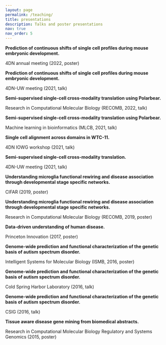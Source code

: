 ```yaml
---
layout: page
permalink: /teaching/
title: presentations
description: Talks and poster presentations
nav: true
nav_order: 5
---
```


**Prediction of continuous shifts of single cell profiles during mouse embryonic development.**

4DN annual meeting (2022, poster)


**Prediction of continuous shifts of single cell profiles during mouse embryonic development.**

4DN-UW meeting (2021, talk)


**Semi-supervised single-cell cross-modality translation using Polarbear.**

Research in Computational Molecular Biology (RECOMB, 2022, talk)


**Semi-supervised single-cell cross-modality translation using Polarbear.**

Machine learning in bioinformatics (MLCB, 2021, talk)


**Single cell alignment across domains in WTC-11.**

4DN IOWG workshop (2021, talk)


**Semi-supervised single-cell cross-modality translation.**

4DN-UW meeting (2021, talk)


**Understanding microglia functional rewiring and disease association through developmental stage specific networks.**

CIFAR (2019, poster)


**Understanding microglia functional rewiring and disease association through developmental stage specific networks.**

Research in Computational Molecular Biology (RECOMB, 2019, poster)


**Data-driven understanding of human disease.**

Princeton Innovation (2017, poster)


**Genome-wide prediction and functional characterization of the genetic basis of autism spectrum disorder.**

Intelligent Systems for Molecular Biology (ISMB, 2016, poster)


**Genome-wide prediction and functional characterization of the genetic basis of autism spectrum disorder.**

Cold Spring Harbor Laboratory (2016, talk)


**Genome-wide prediction and functional characterization of the genetic basis of autism spectrum disorder.**

CSIG (2016, talk)


**Tissue aware disease gene mining from biomedical abstracts.**

Research in Computational Molecular Biology Regulatory and Systems Genomics (2015, poster)